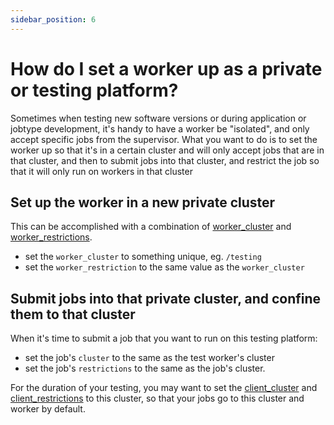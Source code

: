 ```yaml
---
sidebar_position: 6
---
```


# How do I set a worker up as a private or testing platform?

Sometimes when testing new software versions or during application or jobtype
development, it's handy to have a worker be "isolated", and only accept
specific jobs from the supervisor. What you want to do is to set the worker
up so that it's in a certain cluster and will only accept jobs that are in
that cluster, and then to submit jobs into that cluster, and restrict the job
so that it will only run on workers in that cluster

## Set up the worker in a new private cluster

This can be accomplished with a combination of
[worker_cluster](/administrators-guide/configuration-parameter-reference/worker_cluster) and
[worker_restrictions](/administrators-guide/configuration-parameter-reference/worker_restrictions).

* set the `worker_cluster` to something unique, eg. `/testing`
* set the `worker_restriction` to the same value as the `worker_cluster`

## Submit jobs into that private cluster, and confine them to that cluster

When it's time to submit a job that you want to run on this testing platform:

* set the job's `cluster` to the same as the test worker's cluster
* set the job's `restrictions` to the same as the job's cluster.

For the duration of your testing, you may want to set the
[client_cluster](/administrators-guide/configuration-parameter-reference/client_cluster) and
[client_restrictions](/administrators-guide/configuration-parameter-reference/client_restrictions)
to this cluster, so that your jobs go to this cluster and worker by default.

